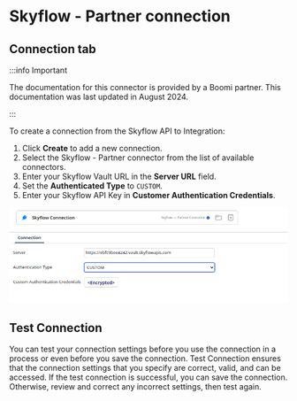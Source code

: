 # Skyflow - Partner connection

<head>
  <meta name="guidename" content="Integration"/>
  <meta name="context" content="GUID-da6dea40-f8d6-4bbb-a7ff-bf8d61890145"/>
</head>

## Connection tab

:::info Important

The documentation for this connector is provided by a Boomi partner. This documentation was last updated in August 2024.

:::

To create a connection from the Skyflow API to Integration:
1. Click **Create** to add a new connection.
2. Select the Skyflow - Partner connector from the list of available connectors.
3. Enter your Skyflow Vault URL in the **Server URL** field.
4. Set the **Authenticated Type** to `CUSTOM`.
5. Enter your Skyflow API Key in **Customer Authentication Credentials**.

![Skyflow connector](../Images/img-int_Skyflow_connection.png)

## Test Connection

You can test your connection settings before you use the connection in a process or even before you save the connection. Test Connection ensures that the connection settings that you specify are correct, valid, and can be accessed. If the test connection is successful, you can save the connection. Otherwise, review and correct any incorrect settings, then test again.